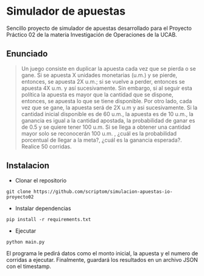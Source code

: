 # Simulador de apuestas

Sencillo proyecto de simulador de apuestas desarrollado para el Proyecto Práctico 02 de la materia Investigación de Operaciones de la UCAB.

## Enunciado

> Un juego consiste en duplicar la apuesta cada vez que se pierda o se gane. Si se apuesta X unidades 
monetarias (u.m.) y se pierde, entonces, se apuesta 2X u.m.; si se vuelve a perder, entonces se apuesta 4X 
u.m. y así sucesivamente. Sin embargo, si al seguir esta política la apuesta es mayor que la cantidad que se 
dispone, entonces, se apuesta lo que se tiene disponible. Por otro lado, cada vez que se gane, la apuesta será 
de 2X u.m y asi sucesivamente. Si la cantidad inicial disponible es de 60 u.m., la apuesta es de 10 u.m., la 
ganancia es igual a la cantidad apostada, la probabilidad de ganar es de 0.5 y se quiere tener 100 u.m. Si se 
llega a obtener una cantidad mayor solo se reconocerán 100 u.m. , ¿cuál es la probabilidad porcentual de 
llegar a la meta?, ¿cuál es la ganancia esperada?. Realice 50 corridas.

## Instalacion

- Clonar el repositorio

`git clone https://github.com/scriptom/simulacion-apuestas-io-proyecto02`

- Instalar dependencias

`pip install -r requirements.txt`

- Ejecutar

`python main.py`

El programa le pedirá datos como el monto inicial, la apuesta y el numero de corridas a ejecutar. Finalmente, guardará los resultados en un archivo JSON con el timestamp.